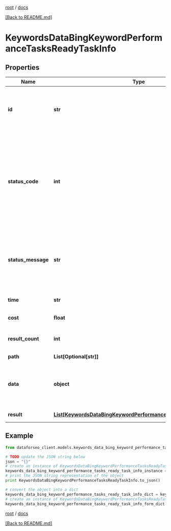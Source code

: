 [root](./../ "root") / [docs](./ "docs")

[[Back to README.md]](./../README.md "[Back to README.md]")

# KeywordsDataBingKeywordPerformanceTasksReadyTaskInfo

## Properties

Name | Type | Description | Notes
------------ | ------------- | ------------- | -------------
**id** | **str** | task identifier unique task identifier in our system in the UUID format | [optional]
**status_code** | **int** | status code of the task generated by DataForSEO, can be within the following range: 10000-60000 you can find the full list of the response codes here | [optional]
**status_message** | **str** | informational message of the task you can find the full list of general informational messages here | [optional]
**time** | **str** | execution time, seconds | [optional]
**cost** | **float** | total tasks cost, USD | [optional]
**result_count** | **int** | number of elements in the result array | [optional]
**path** | **List[Optional[str]]** | URL path | [optional]
**data** | **object** | contains the same parameters that you specified in the POST request | [optional]
**result** | [**List[KeywordsDataBingKeywordPerformanceTasksReadyResultInfo]**](KeywordsDataBingKeywordPerformanceTasksReadyResultInfo.md) | array of results | [optional]

## Example

```python
from dataforseo_client.models.keywords_data_bing_keyword_performance_tasks_ready_task_info import KeywordsDataBingKeywordPerformanceTasksReadyTaskInfo

# TODO update the JSON string below
json = "{}"
# create an instance of KeywordsDataBingKeywordPerformanceTasksReadyTaskInfo from a JSON string
keywords_data_bing_keyword_performance_tasks_ready_task_info_instance = KeywordsDataBingKeywordPerformanceTasksReadyTaskInfo.from_json(json)
# print the JSON string representation of the object
print KeywordsDataBingKeywordPerformanceTasksReadyTaskInfo.to_json()

# convert the object into a dict
keywords_data_bing_keyword_performance_tasks_ready_task_info_dict = keywords_data_bing_keyword_performance_tasks_ready_task_info_instance.to_dict()
# create an instance of KeywordsDataBingKeywordPerformanceTasksReadyTaskInfo from a dict
keywords_data_bing_keyword_performance_tasks_ready_task_info_form_dict = keywords_data_bing_keyword_performance_tasks_ready_task_info.from_dict(keywords_data_bing_keyword_performance_tasks_ready_task_info_dict)
```

  

[root](./../ "root") / [docs](./ "docs")

[[Back to README.md]](./../README.md "[Back to README.md]")